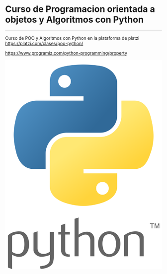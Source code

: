 # Curso de Programacion orientada a objetos y Algoritmos con Python
---------------------------------
Curso de POO y Algoritmos con Python en la plataforma de platzi 
https://platzi.com/clases/poo-python/

https://www.programiz.com/python-programming/property


![Texto alternativo](python.png)


<!--  -->